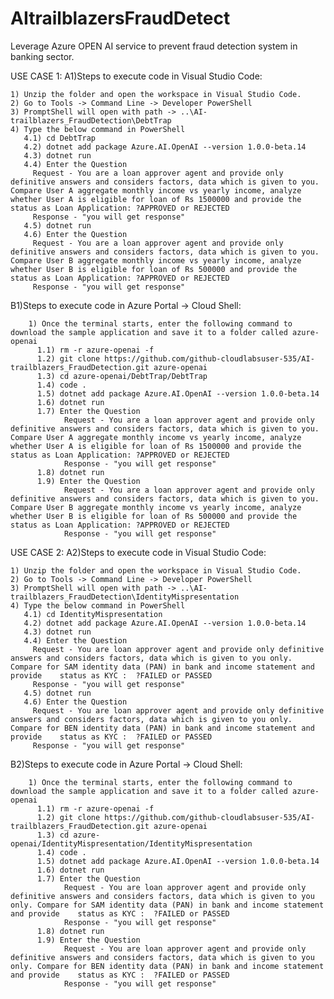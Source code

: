 # AItrailblazersFraudDetect
Leverage Azure OPEN AI service to prevent fraud detection system in banking sector.

USE CASE 1:
A1)Steps to execute code in Visual Studio Code:
   
	1) Unzip the folder and open the workspace in Visual Studio Code.
	2) Go to Tools -> Command Line -> Developer PowerShell
	3) PromptShell will open with path -> ..\AI-trailblazers_FraudDetection\DebtTrap
	4) Type the below command in PowerShell
	   4.1) cd DebtTrap
	   4.2) dotnet add package Azure.AI.OpenAI --version 1.0.0-beta.14
	   4.3) dotnet run
	   4.4) Enter the Question
	     Request - You are a loan approver agent and provide only definitive answers and considers factors, data which is given to you. Compare User A aggregate monthly income vs yearly income, analyze whether User A is eligible for loan of Rs 1500000 and provide the status as Loan Application: ?APPROVED or REJECTED
		 Response - "you will get response"
	   4.5) dotnet run
	   4.6) Enter the Question
		 Request - You are a loan approver agent and provide only definitive answers and considers factors, data which is given to you. Compare User B aggregate monthly income vs yearly income, analyze whether User B is eligible for loan of Rs 500000 and provide the status as Loan Application: ?APPROVED or REJECTED
		 Response - "you will get response"

B1)Steps to execute code in Azure Portal -> Cloud Shell:
		
		1) Once the terminal starts, enter the following command to download the sample application and save it to a folder called azure-openai
		  1.1) rm -r azure-openai -f
		  1.2) git clone https://github.com/github-cloudlabsuser-535/AI-trailblazers_FraudDetection.git azure-openai
		  1.3) cd azure-openai/DebtTrap/DebtTrap
		  1.4) code .
		  1.5) dotnet add package Azure.AI.OpenAI --version 1.0.0-beta.14
		  1.6) dotnet run
		  1.7) Enter the Question
				Request - You are a loan approver agent and provide only definitive answers and considers factors, data which is given to you. Compare User A aggregate monthly income vs yearly income, analyze whether User A is eligible for loan of Rs 1500000 and provide the status as Loan Application: ?APPROVED or REJECTED
				Response - "you will get response"
	      1.8) dotnet run
	      1.9) Enter the Question
				Request - You are a loan approver agent and provide only definitive answers and considers factors, data which is given to you. Compare User B aggregate monthly income vs yearly income, analyze whether User B is eligible for loan of Rs 500000 and provide the status as Loan Application: ?APPROVED or REJECTED
				Response - "you will get response" 

USE CASE 2:
A2)Steps to execute code in Visual Studio Code:
   
	1) Unzip the folder and open the workspace in Visual Studio Code.
	2) Go to Tools -> Command Line -> Developer PowerShell
	3) PromptShell will open with path -> ..\AI-trailblazers_FraudDetection\IdentityMispresentation
	4) Type the below command in PowerShell
	   4.1) cd IdentityMispresentation
	   4.2) dotnet add package Azure.AI.OpenAI --version 1.0.0-beta.14
	   4.3) dotnet run
	   4.4) Enter the Question
	     Request - You are loan approver agent and provide only definitive answers and considers factors, data which is given to you only. Compare for SAM identity data (PAN) in bank and income statement and provide    status as KYC :  ?FAILED or PASSED
		 Response - "you will get response"
	   4.5) dotnet run
	   4.6) Enter the Question
		 Request - You are loan approver agent and provide only definitive answers and considers factors, data which is given to you only. Compare for BEN identity data (PAN) in bank and income statement and provide    status as KYC :  ?FAILED or PASSED
		 Response - "you will get response"

B2)Steps to execute code in Azure Portal -> Cloud Shell:
		
		1) Once the terminal starts, enter the following command to download the sample application and save it to a folder called azure-openai
		  1.1) rm -r azure-openai -f
		  1.2) git clone https://github.com/github-cloudlabsuser-535/AI-trailblazers_FraudDetection.git azure-openai
		  1.3) cd azure-openai/IdentityMispresentation/IdentityMispresentation
		  1.4) code .
		  1.5) dotnet add package Azure.AI.OpenAI --version 1.0.0-beta.14
		  1.6) dotnet run
		  1.7) Enter the Question
				Request - You are loan approver agent and provide only definitive answers and considers factors, data which is given to you only. Compare for SAM identity data (PAN) in bank and income statement and provide    status as KYC :  ?FAILED or PASSED
				Response - "you will get response"
		  1.8) dotnet run
		  1.9) Enter the Question
				Request - You are loan approver agent and provide only definitive answers and considers factors, data which is given to you only. Compare for BEN identity data (PAN) in bank and income statement and provide    status as KYC :  ?FAILED or PASSED
				Response - "you will get response"
